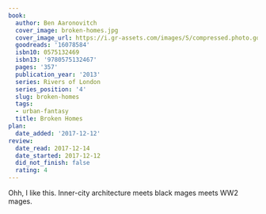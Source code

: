 ```yaml
---
book:
  author: Ben Aaronovitch
  cover_image: broken-homes.jpg
  cover_image_url: https://i.gr-assets.com/images/S/compressed.photo.goodreads.com/books/1403204872l/16078584._SX98_.jpg
  goodreads: '16078584'
  isbn10: 0575132469
  isbn13: '9780575132467'
  pages: '357'
  publication_year: '2013'
  series: Rivers of London
  series_position: '4'
  slug: broken-homes
  tags:
  - urban-fantasy
  title: Broken Homes
plan:
  date_added: '2017-12-12'
review:
  date_read: 2017-12-14
  date_started: 2017-12-12
  did_not_finish: false
  rating: 4
---
```


Ohh, I like this. Inner-city architecture meets black mages meets WW2 mages.
